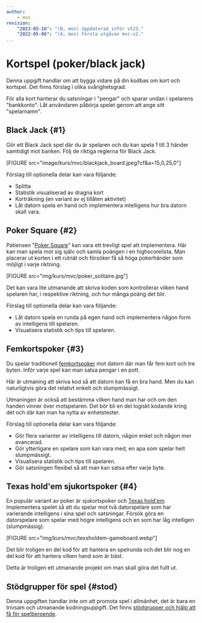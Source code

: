 ```yaml
---
author:
    - mos
revision:
    "2023-05-16": "(B, mos) Uppdaterad inför vt23."
    "2022-05-06": "(A, mos) Första utgåvan mvc-v2."
...
```

Kortspel (poker/black jack)
==================================

Denna uppgift handlar om att bygga vidare på din kodbas om kort och kortspel. Det finns förslag i olika svårighetsgrad.

För alla kort hanterar du satsningar i "pengar" och sparar undan i spelarens "bankkonto". Låt användaren påbörja spelet genom att ange sitt "spelarnamn".



Black Jack {#1}
----------------------------------

Gör ett Black Jack spel där du är spelaren och du kan spela 1 till 3 händer samtidigt mot banken. Följ de riktiga reglerna för Black Jack.

[FIGURE src="image/kurs/mvc/blackjack_board.jpeg?cf&a=15,0,25,0"]

Förslag till optionella delar kan vara följande:

* Splitta
* Statistik visualiserad av dragna kort
* Korträkning (en variant av ej tillåten aktivitet)
* Låt datorn spela en hand och implementera intelligens hur bra datorn skall vara.



Poker Square {#2}
----------------------------------

Patiensen "[Poker Square](https://en.wikipedia.org/wiki/Poker_squares)" kan vara ett trevligt spel att implementera. Här kan man spela mot sig själv och samla poängen i en highscorelista. Man placerar ut korten i ett rutnät och försöker få så höga pokerhänder som möjligt i varje riktning.

[FIGURE src="img/kurs/mvc/poker_solitaire.jpg"]

Det kan vara lite utmanande att skriva koden som kontrollerar vilken hand spelaren har, i respektive riktning, och hur många poäng det blir.

Förslag till optionella delar kan vara följande:

* Låt datorn spela en runda på egen hand och implementera någon form av intelligens till spelaren.
* Visualisera statistik och tips till spelaren.



Femkortspoker {#3}
----------------------------------

Du spelar traditionell [femkortspoker](https://en.wikipedia.org/wiki/Five-card_draw) mot datorn där man får fem kort och tre byten. Inför varje spel kan man satsa pengar i en pott.

Här är utmaning att skriva kod så att datorn kan få en bra hand. Men du kan naturligtvis göra det relativt enkelt och slumpmässigt.

Utmaningen är också att bestämma vilken hand man har och om den handen vinner över motspelaren. Det bör bli en del logiskt kodande kring det och där kan man ha nytta av enhetstester.

Förslag till optionella delar kan vara följande:

* Gör flera varianter av intelligens till datorn, någon enkel och någon mer avancerad.
* Gör ytterligare en spelare som kan vara med, en apa som spelar helt slumpmässigt.
* Visualisera statistik och tips till spelaren.
* Gör satsningen flexibel så att man kan satsa efter varje byte.



Texas hold'em sjukortspoker {#4}
----------------------------------

En populär variant av poker är sjukortspoker och [Texas hold'em](https://en.wikipedia.org/wiki/Texas_hold_%27em). Implementera spelet så att du spelar mot två datorspelare som har varierande intelligens i sina spel och satsningar. Försök göra en datorspelare som spelar med högre intelligens och en som har låg intelligen (slumpmässig).

[FIGURE src="img/kurs/mvc/texsholdem-gameboard.webp"]

Det blir troligen en del kod för att hantera en spelrunda och det blir nog en del kod för att hantera vilken hand som är bäst.

Detta är troligen ett utmanande projekt om man skall göra det fullt ut.



Stödgrupper för spel {#stod}
----------------------------------

Denna uppgiften handlar inte om att promota spel i allmänhet, det är bara en trivsam och utmanande kodningsuppgift. Det finns [stödgrupper och hjälp att få för spelberoende](https://spelberoende.se/).
